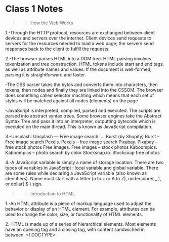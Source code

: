 # Class 1 Notes

>> How the Web Works 

1.-Through the HTTP protocol, resources are exchanged between client devices and servers over the internet. Client devices send requests to servers for the resources      needed to load a web page; the servers send responses back to the client to fulfill the requests.

2.-The browser parses HTML into a DOM tree. HTML parsing involves tokenization and tree construction. HTML tokens include start and end tags, as well as attribute        names and values. If the document is well-formed, parsing it is straightforward and faster.

   -The CSS parser takes the bytes and converts them into characters, then tokens, then nodes and finally they are linked into the CSSOM. The browser does something      called selector machting which means that each set of styles will be matched against all nodes (elements) on the page

   -JavaScript is interpreted, compiled, parsed and executed. The scripts are parsed into abstract syntax trees. Some browser engines take the Abstract Syntax Tree and    pass it into an interpreter, outputting bytecode which is executed on the main thread. This is known as JavaScript compilation.

3.-Unsplash. Unsplash — Free image search. ...
   Burst (by Shopify) Burst – Free image search
   Pexels. Pexels – free image search
   Pixabay. Pixabay – free stock photos
   Free Images. Free images – stock photos
   Kaboompics. Kaboompics – photo search by color
   Stocksnap.io. Stocksnap free photos

4.-A JavaScript variable is simply a name of storage location. There are two types of variables in JavaScript : local variable and global variable. There are some        rules while declaring a JavaScript variable (also known as identifiers). Name must start with a letter (a to z or A to Z), underscore( _ ), or dollar( $ ) sign.

>> Introduction to HTML 

1.-An HTML attribute is a piece of markup language used to adjust the behavior or display of an HTML element. For example, attributes can be used to change the color,    size, or functionality of HTML elements.

2.-HTML is made up of a series of hierarchical elements. Most elements have an opening tag and a closing tag, with content sandwiched in between.
   <! DOCTYPE>   <html >  <head >  <title >  <body >
  
3.- <article> Tag: This tag contains independent content that doesn’t require any other context. So the <article> tag can be placed inside the main content. But each      of the articles will contain independent content within it.

   <section> Tag: This tag is used to split a page into sections like Introduction, Contact Information, Details, etc and each of these sections can be in a different    <section> tag. The <section> tag is introduced to wrap-up the things in a particular section. The <section> tag divides the content into sections and subsections.      The section tag is used when requirements of two headers or footers or any other section of documents needed. Section tag grouped the generic block of related          content.
 
4.- 01. Header & menu  02. Images  03. Website content  04. Footer
     
5.-Metadata helps to describe the information on your webpage in a way Google or other search engines can better understand. That includes your landing pages, as well   as your blogs, articles, and eBooks. There are two main forms of metadata, including: Descriptive metadata: Basic information about a piece of data.
  
6.-The <meta> tag defines metadata about an HTML document. Metadata is data (information) about data. <meta> tags always go inside the <head> element, and are typically used to specify character set, page description, keywords, author of the document, and viewport settings.
     
     
>> How to start to design a Website 
  
1.- Identify your goal
     
2.- Who is the website for? 
    One of the most important steps is identifying your ideal audience and anticipated visitors by demographic data, tech-savviness, intent, personal goals and pain       point, the stage of their purchase decision making, and more.
  
>> Semantics 
     
1.- By default, most browser's user agent stylesheet will style an <h1 > with a large font size to make it look like a heading.
   Using <span > will render it to look like a top level heading, but it has no semantic value, so it will not get any extra benefits as described above. It is            therefore a good idea to use the right HTML element for the right job.
     
2.-The semantic HTML tags help the search engines and other user devices to determine the importance and context of web pages.
   The pages made with semantic elements are much easier to read.
   It has greater accessibility. It offers a better user experience.
     
>> What is JavaScript? 
     
1.--Show or hide more information with the click of a button  
   -Change the color of a button when the mouse hovers over it  
   -Slide through a carousel of images on the homepage
   -Zooming in or zooming out on an image
   -Displaying a timer or count-down on a website
   -Playing audio and video in a web page
   -Displaying animations
   -Using a drop-down hamburger menu

2.-You can add JavaScript code in an HTML document by employing the dedicated HTML tag <script> that wraps around JavaScript code. The <script> tag can be placed in      the <head> section of your HTML or in the <body> section
     
     
     
  
## Things I want to know more about
